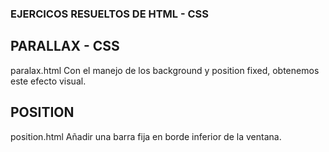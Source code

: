 ### EJERCICOS RESUELTOS DE HTML - CSS
## PARALLAX - CSS
paralax.html 
Con el manejo de los background y position fixed, obtenemos este efecto visual.
## POSITION
position.html
Añadir una barra fija en borde inferior de la ventana.
 
 

